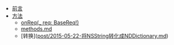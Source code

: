 # 

* [前言](README.md)
* [方法](methods.md)
  * [onReq\(\_ req: BaseReq!\)](methods/onreqreq-basereq.md)
  * [methods.md](new/methodsmd.md)
  * \[转换\]\([post/2015-05-22-将NSString转化成NDDictionary.md](post/2015-05-22-将NSString转化成NDDictionary.md)\)



